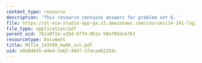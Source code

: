 ```yaml
---
content_type: resource
description: 'This resource contains answers for problem set 6. '
file: https://ol-ocw-studio-app-qa.s3.amazonaws.com/courses/24-241-logic-i-fall-2009/e0a0d645d4e43a6246875facaa62254c_MIT24_241F09_hw06_sol.pdf
file_type: application/pdf
parent_uid: 781a9f2a-a204-6774-061e-50ef95dc6761
resourcetype: Document
title: MIT24_241F09_hw06_sol.pdf
uid: e0a0d645-d4e4-3a62-4687-5facaa62254c
---
```

